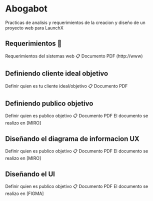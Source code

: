 #   Abogabot

Practicas de analisis y requerimientos de la creacion y diseño de un proyecto web para LaunchX

## Requerimientos  🚀

Requerimientos del sistemas web 📋
Documento PDF (http://www)

## Definiendo cliente ideal objetivo
Definir quien es tu cliente ideal/objetivo 📋
Documento PDF

## Definiendo publico objetivo
Definir quien es publico objetivo 📋
Documento PDF
El documento se realizo en [MIRO]

## Diseñando el diagrama de informacion UX
Definir quien es publico objetivo 📋
Documento PDF
El documento se realizo en [MIRO]

## Diseñando el UI
Definir quien es publico objetivo 📋
Documento PDF
El documento se realizo en [FIGMA]






